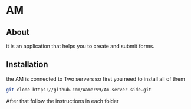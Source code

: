 
# AM
## About  
it is an application that helps you to create and submit forms.

## Installation 

the AM is connected to Two servers so first you need to install all of them 
```bash
git clone https://github.com/Aamer99/Am-server-side.git
```
After that follow the instructions in each folder 
